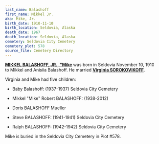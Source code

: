 ```yaml
---
last_name: Balashoff
first_name: Mikkel Jr.
aka: Mike, Jr.
birth_date: 1910-11-10
birth_location: Seldovia, Alaska
death_date: 1967
death_location: Seldovia, Alaska
cemetery: Seldovia City Cemetery
cemetery_plot: 578
source_file: Cemetery Directory
---
```

[**MIKKEL BALASHOFF, JR., "Mike**](../_families/_Balashov_balashof_balishoff_Family.md) was born in Seldovia November 10, 1910 to Mikkel and Anisiia Balashoff. He married [**Virginia SOROKOVIKOFF**](./Balashoff_Virginia_Sorokovikoff.md). 

Virginia and Mike had five children:

- Baby Balashoff: (1937-1937) Seldovia City Cemetery

- Mikkel "Mike" Robert BALASHOFF: (1938-2012)

- Doris BALASHOFF Mueller

- Steve BALASHOFF: (1941-1941) Seldovia City Cemetery

- Ralph BALASHOFF: (1942-1942) Seldovia City Cemetery

Mike is buried in the Seldovia City Cemetery in Plot #578.  





